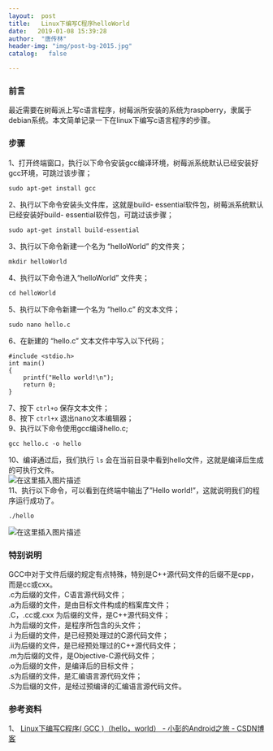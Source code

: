 ```yaml
---
layout:  post
title:   Linux下编写C程序helloWorld
date:   2019-01-08 15:39:28
author:  "唐传林"
header-img: "img/post-bg-2015.jpg"
catalog:   false

---
```

###  前言

最近需要在树莓派上写c语言程序，树莓派所安装的系统为raspberry，隶属于debian系统。本文简单记录一下在linux下编写c语言程序的步骤。

###  步骤

1、打开终端窗口，执行以下命令安装gcc编译环境，树莓派系统默认已经安装好gcc环境，可跳过该步骤；

    
    
    sudo apt-get install gcc
    

2、执行以下命令安装头文件库，这就是build- essential软件包，树莓派系统默认已经安装好build- essential软件包，可跳过该步骤；

    
    
    sudo apt-get install build-essential
    

3、执行以下命令新建一个名为 “helloWorld” 的文件夹；

    
    
    mkdir helloWorld
    

4、执行以下命令进入“helloWorld” 文件夹；

    
    
    cd helloWorld
    

5、执行以下命令新建一个名为 “hello.c” 的文本文件；

    
    
    sudo nano hello.c
    

6、在新建的 “hello.c” 文本文件中写入以下代码；

    
    
    #include <stdio.h>
    int main()
    {
    	printf("Hello world!\n");
    	return 0;
    }
    

7、按下 ` ctrl+o ` 保存文本文件；  
8、按下 ` ctrl+x ` 退出nano文本编辑器；  
9、执行以下命令使用gcc编译hello.c;

    
    
    gcc hello.c -o hello
    

10、编译通过后，我们执行 ` ls ` 会在当前目录中看到hello文件，这就是编译后生成的可执行文件。  
![在这里插入图片描述](http://img-blog.csdnimg.cn/20190108153630969.png)  
11、执行以下命令，可以看到在终端中输出了”Hello world!”，这就说明我们的程序运行成功了。

    
    
    ./hello
    

![在这里插入图片描述](http://img-blog.csdnimg.cn/20190108153710102.png)

###  特别说明

GCC中对于文件后缀的规定有点特殊，特别是C++源代码文件的后缀不是cpp，而是cc或cxx。  
.c为后缀的文件，C语言源代码文件；  
.a为后缀的文件，是由目标文件构成的档案库文件；  
.C，.cc或.cxx 为后缀的文件，是C++源代码文件；  
.h为后缀的文件，是程序所包含的头文件；  
.i 为后缀的文件，是已经预处理过的C源代码文件；  
.ii为后缀的文件，是已经预处理过的C++源代码文件；  
.m为后缀的文件，是Objective-C源代码文件；  
.o为后缀的文件，是编译后的目标文件；  
.s为后缀的文件，是汇编语言源代码文件；  
.S为后缀的文件，是经过预编译的汇编语言源代码文件。

###  参考资料

1、 [ Linux下编写C程序( GCC )（hello，world） - 小彭的Android之旅 - CSDN博客
](http://blog.csdn.net/geeker_12/article/details/10911275)

